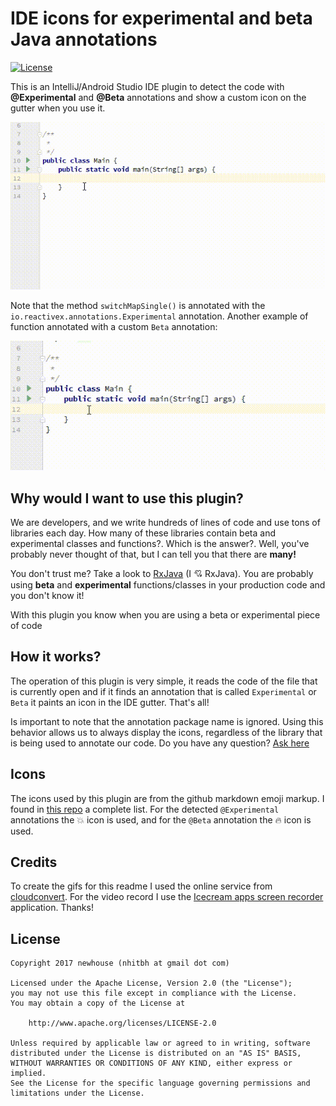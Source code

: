 # IDE icons for experimental and beta Java annotations
[![License](https://img.shields.io/badge/License-Apache%202.0-brightgreen.svg)](https://opensource.org/licenses/Apache-2.0)

This is an IntelliJ/Android Studio IDE plugin to detect the code with 
**@Experimental** and **@Beta** annotations and show a custom icon on the gutter
when you use it.

![](media/example_with_rxjava.gif)

Note that the method `switchMapSingle()` is annotated with the `io.reactivex.annotations.Experimental`
annotation. Another example of function annotated with a custom `Beta` annotation:

![](media/example_beta.gif)

## Why would I want to use this plugin?
We are developers, and we write hundreds of lines of code and use tons 
of libraries each day. How many of these libraries contain beta and 
experimental classes and functions?. Which is the answer?. 
Well, you've probably never thought of that, but I can tell you that there are **many!**

You don't trust me? Take a look to [RxJava](https://github.com/ReactiveX/RxJava) (I :cupid: RxJava). 
You are probably using **beta** and **experimental** functions/classes in your
production code and you don't know it! 

With this plugin you know when you are using a beta or experimental piece of 
code

## How it works?
The operation of this plugin is very simple, it reads the code of the file that is currently
open and if it finds an annotation that is called `Experimental` or `Beta` it paints an icon
in the IDE gutter. That's all!

Is important to note that the annotation package name is ignored. Using this behavior allows us to
always display the icons, regardless of the library that is being used to annotate our code. Do you 
have any question? [Ask here](https://github.com/fooock/detect-experimental-and-beta-code/issues)

## Icons
The icons used by this plugin are from the github markdown emoji markup. I 
found in [this repo](https://gist.github.com/rxaviers/7360908) a complete list.
For the detected `@Experimental` annotations the :boom: icon is used, and for
the `@Beta` annotation the :fire: icon is used.

## Credits
To create the gifs for this readme I used the online service from [cloudconvert](https://cloudconvert.com/webm-to-gif).
For the video record I use the [Icecream apps screen recorder](https://icecreamapps.com/Screen-Recorder/) application.
Thanks!

## License
```
Copyright 2017 newhouse (nhitbh at gmail dot com)

Licensed under the Apache License, Version 2.0 (the "License");
you may not use this file except in compliance with the License.
You may obtain a copy of the License at

    http://www.apache.org/licenses/LICENSE-2.0

Unless required by applicable law or agreed to in writing, software
distributed under the License is distributed on an "AS IS" BASIS,
WITHOUT WARRANTIES OR CONDITIONS OF ANY KIND, either express or implied.
See the License for the specific language governing permissions and
limitations under the License.
```